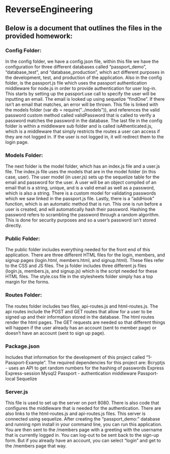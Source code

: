 # ReverseEngineering

## Below is a document that outlines the files in the provided homework:

### Config Folder:

In the config folder, we have a config.json file, within this file we have the configuration for three different databases called “passport_demo”, “database_test”, and “database_production”, which act different purposes in the development, test, and production of the application.
Also in the config folder, is the passport.js file which uses the passport authentication middleware for node.js in order to provide authentication for user log-in. This starts by setting up the passport.use call to specify the user will be inputting an email. The email is looked up using sequelize “findOne”. If there isn’t an email that matches, an error will be thrown. This file is linked with the models folder (var db = require("../models")), and references the valid password custom method called validPassword that is called to verify a password matches the password in the database.
The last file in the config folder is within a middleware sub folder and is called isAthenticated.js, which is a middleware that simply restricts the routes a user can access if they are not logged in. If the user is not logged in, it will redirect them to the login page.

### Models Folder:

The next folder is the model folder, which has an index.js file and a user.js file. The index.js file uses the models that are in the model folder (in this case, user).
The user model (in user.js) sets up the sequelize table for the email and password for the user.
A user will be an object compiled of an email that is a string, unique, and is a valid email as well as a password, which is also a string. There is a custom model for validating passwords which we saw linked in the passport.js file.
Lastly, there is a “addHook” function, which is an automatic method that is run. This one is run before a user is created, and will automatically hash their password.
Hashing the password refers to scrambling the password through a random algorithm. This is done for security purposes and so a user’s password isn’t stored directly.

### Public Folder:

The public folder includes everything needed for the front end of this application. There are three different HTML files for the login, members, and signup pages (login.html, members.html, and signup.html). These files refer to the CSS and JS files. The js folder includes three different js files (login.js, members.js, and signup.js) which is the script needed for these HTML files.
The style.css file in the stylesheets folder simply has a top margin for the forms.

### Routes Folder:

The routes folder includes two files, api-routes.js and html-routes.js.
The api routes include the POST and GET routes that allow for a user to be signed up and their information stored in the database.
The html routes render the html pages. The GET requests are needed so that different things will happen if the user already has an account (sent to member page) or doesn’t have an account (sent to sign up page).

### Package.json

Includes that information for the development of this project called “1-Passport-Example”. The required dependencies for this project are:
Bcryptjs - uses an API to get random numbers for the hashing of passwords
Express
Express-session
Mysql2
Passport - authentication middleware
Passport-local
Sequelize

### Server.js

This file is used to set up the server on port 8080. There is also code that configures the middleware that is needed for the authentication. There are also links to the html-routes.js and api-routes.js files. This server is connected using sequelize.
After creating the “passport_demo:” database and running npm install in your command line, you can run this application.
You are then sent to the /members page with a greeting with the username that is currently logged in.
You can log-out to be sent back to the sign-up form. But if you already have an account, you can select “login” and get to the /members page that way.
